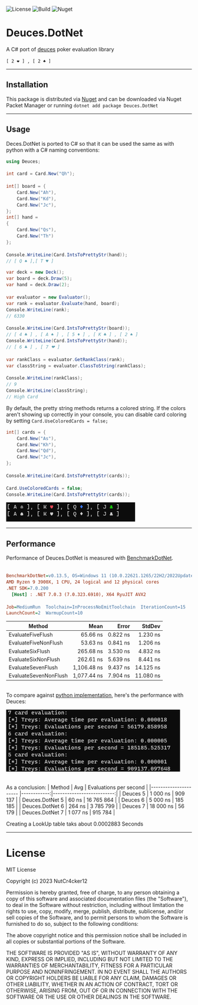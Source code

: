 
![License](https://img.shields.io/github/license/NutCr4cker12/Deuces.DotNet)
![Build](https://img.shields.io/github/actions/workflow/status/NutCr4cker12/Deuces.DotNet/ci.yml)
![Nuget](https://img.shields.io/nuget/v/Deuces.DotNet)

# Deuces.DotNet
A C# port of [deuces](https://github.com/worldveil/deuces) poker evaluation library

`[ 2 ❤ ] , [ 2 ♠ ]`

---
## Installation
This package is distributed via [Nuget](https://www.nuget.org/packages/Deuces.DotNet) and can be downloaded via Nuget Packet Manager or running
`dotnet add package Deuces.DotNet`

---
## Usage

Deces.DotNet is ported to C# so that it can be used the same as with python with a C# naming conventions:

```C#
using Deuces;

int card = Card.New("Qh");

int[] board = {
    Card.New("Ah"),
    Card.New("Kd"),
    Card.New("Jc"),
};
int[] hand =
{
    Card.New("Qs"),
    Card.New("Th")
};

Console.WriteLine(Card.IntsToPrettyStr(hand));
// [ Q ♠ ],[ T ♥ ]
```

```C#
var deck = new Deck();
var board = deck.Draw(5);
var hand = deck.Draw(2);

var evaluator = new Evaluator();
var rank = evaluator.Evaluate(hand, board);
Console.WriteLine(rank);
// 6330

Console.WriteLine(Card.IntsToPrettyStr(board));
// [ 4 ♣ ] , [ A ♠ ] , [ 5 ♦ ] , [ K ♣ ] , [ 2 ♠ ]
Console.WriteLine(Card.IntsToPrettyStr(hand));
// [ 6 ♣ ] , [ 7 ❤ ] 

var rankClass = evaluator.GetRankClass(rank);
var classString = evaluator.ClassToString(rankClass);

Console.WriteLine(rankClass);
// 9
Console.WriteLine(classString);
// High Card
```

By default, the pretty string methods returns a colored string. If the colors aren't showing up correctly in your console, you can disable card coloring by setting `Card.UseColoredCards = false;`

```C#
int[] cards = {
    Card.New("As"),
    Card.New("Kh"),
    Card.New("Qd"),
    Card.New("Jc"),
};

Console.WriteLine(Card.IntsToPrettyStr(cards));

Card.UseColoredCards = false;
Console.WriteLine(Card.IntsToPrettyStr(cards));

```

![Colored Cards](https://github.com/NutCr4cker12/Deuces.DotNet/blob/main/Images/ColoredCards.png)  
  


---
## Performance
Performance of Deuces.DotNet is measured with [BenchmarkDotNet](https://github.com/dotnet/BenchmarkDotNet).


``` ini

BenchmarkDotNet=v0.13.5, OS=Windows 11 (10.0.22621.1265/22H2/2022Update/SunValley2)
AMD Ryzen 9 3900X, 1 CPU, 24 logical and 12 physical cores
.NET SDK=7.0.200
  [Host] : .NET 7.0.3 (7.0.323.6910), X64 RyuJIT AVX2

Job=MediumRun  Toolchain=InProcessNoEmitToolchain  IterationCount=15  
LaunchCount=2  WarmupCount=10  

```
|                Method |        Mean |    Error |    StdDev |
|---------------------- |------------:|---------:|----------:|
|     EvaluateFiveFlush |    65.66 ns | 0.822 ns |  1.230 ns |
|  EvaluateFiveNonFlush |    53.63 ns | 0.841 ns |  1.206 ns |
|      EvaluateSixFlush |   265.68 ns | 3.530 ns |  4.832 ns |
|   EvaluateSixNonFlush |   262.61 ns | 5.639 ns |  8.441 ns |
|    EvaluateSevenFlush | 1,106.48 ns | 9.437 ns | 14.125 ns |
| EvaluateSevenNonFlush | 1,077.44 ns | 7.904 ns | 11.080 ns |  

\
To compare against [python implementation](https://github.com/ihendley/treys), here's the performance with Deuces:  

![Trey performace](https://github.com/NutCr4cker12/Deuces.DotNet/blob/main/Images/deucesPerf.png "Performance")  

\
As a conclusion:
|                Method |        Avg  |    Evaluations per second |
|---------------------- |------------:|--------------------------:|
| Deuces 5              |    1 000 ns |                   909 137 |
| Deuces.DotNet 5       |       60 ns |                16 765 864 |
| Deuces 6              |    5 000 ns |                   185 185 |
| Deuces.DotNet 6       |      264 ns |                 3 785 799 |
| Deuces 7              |   18 000 ns |                    56 179 |
| Deuces.DotNet 7       |    1 077 ns |                   915 784 |

Creating a LookUp table taks about 0.0002883 Seconds

---
# License

MIT License

Copyright (c) 2023 NutCr4cker12

Permission is hereby granted, free of charge, to any person obtaining a copy
of this software and associated documentation files (the "Software"), to deal
in the Software without restriction, including without limitation the rights
to use, copy, modify, merge, publish, distribute, sublicense, and/or sell
copies of the Software, and to permit persons to whom the Software is
furnished to do so, subject to the following conditions:

The above copyright notice and this permission notice shall be included in all
copies or substantial portions of the Software.

THE SOFTWARE IS PROVIDED "AS IS", WITHOUT WARRANTY OF ANY KIND, EXPRESS OR
IMPLIED, INCLUDING BUT NOT LIMITED TO THE WARRANTIES OF MERCHANTABILITY,
FITNESS FOR A PARTICULAR PURPOSE AND NONINFRINGEMENT. IN NO EVENT SHALL THE
AUTHORS OR COPYRIGHT HOLDERS BE LIABLE FOR ANY CLAIM, DAMAGES OR OTHER
LIABILITY, WHETHER IN AN ACTION OF CONTRACT, TORT OR OTHERWISE, ARISING FROM,
OUT OF OR IN CONNECTION WITH THE SOFTWARE OR THE USE OR OTHER DEALINGS IN THE
SOFTWARE.